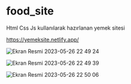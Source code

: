 # food_site
Html Css Js kullanılarak hazırlanan yemek sitesi


https://yemeksite.netlify.app/



![Ekran Resmi 2023-05-26 22 49 24](https://github.com/MuhammetEminOzdemir/food_site/assets/80462839/cc2a1e16-2943-4ee3-ad41-77517e15d435)


![Ekran Resmi 2023-05-26 22 49 39](https://github.com/MuhammetEminOzdemir/food_site/assets/80462839/30925c77-a8ff-49b8-a9ac-576cf9038fe7)



![Ekran Resmi 2023-05-26 22 50 06](https://github.com/MuhammetEminOzdemir/food_site/assets/80462839/ebbfeb96-2a48-410d-abe6-07b0ddfb84b3)
